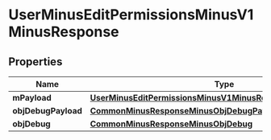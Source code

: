 
# UserMinusEditPermissionsMinusV1MinusResponse

## Properties
Name | Type | Description | Notes
------------ | ------------- | ------------- | -------------
**mPayload** | [**UserMinusEditPermissionsMinusV1MinusResponseMinusMPayload**](UserMinusEditPermissionsMinusV1MinusResponseMinusMPayload.md) |  | 
**objDebugPayload** | [**CommonMinusResponseMinusObjDebugPayload**](CommonMinusResponseMinusObjDebugPayload.md) |  |  [optional]
**objDebug** | [**CommonMinusResponseMinusObjDebug**](CommonMinusResponseMinusObjDebug.md) |  |  [optional]



